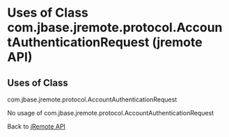 # Uses of Class com.jbase.jremote.protocol.AccountAuthenticationRequest (jremote API)

<PageHeader />

## Uses of Class

com.jbase.jremote.protocol.AccountAuthenticationRequest

No usage of com.jbase.jremote.protocol.AccountAuthenticationRequest

Back to [jRemote API](./../../README.md)
  
<PageFooter />
